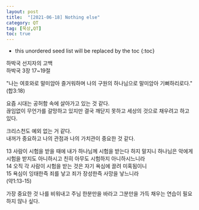```yaml
---
layout: post
title:  "[2021-06-18] Nothing else"
category: QT
tag: [묵상,QT]
toc: true
---
```

* this unordered seed list will be replaced by the toc
{:toc}

하박국 선지자의 고백<br/>
하박국 3장 17~19절

"나는 여호와로 말미암아 즐거워하며 나의 구원의 하나님으로 말미암아 기뻐하리로다."<br/>
(합3:18)

요즘 시대는 공허함 속에 살아가고 있는 것 같다.<br/>
끊임없이 무언가를 갈망하고 있지만 결국 깨닫지 못하고 세상의 것으로 채우려고 하고 있다.

크리스천도 예외 없는 거 같다.<br/>
내꺼가 중요하고 나의 관점과 나의 가치관이 중요한 것 같다.

13 사람이 시험을 받을 때에 내가 하나님께 시험을 받는다 하지 말지니 하나님은 악에게 시험을 받지도 아니하시고 친히 아무도 시험하지 아니하시느니라<br/>
14 오직 각 사람이 시험을 받는 것은 자기 욕심에 끌려 미혹됨이니<br/>
15 욕심이 잉태한즉 죄를 낳고 죄가 장성한즉 사망을 낳느니라<br/>
(약1:13-15)

가장 중요한 것 나를 비워내고 주님 한분만을 바라고 그분만을 가득 채우는 연습이 필요하지 않나 싶다.